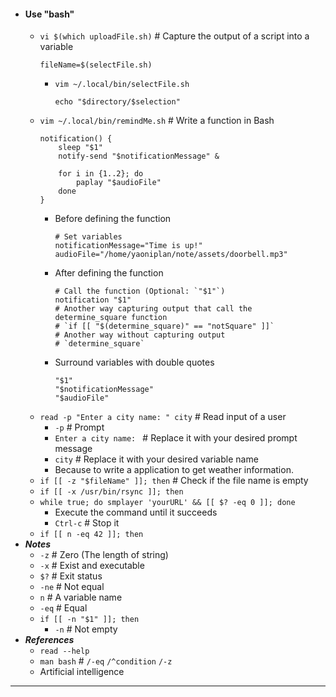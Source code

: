 - #### Use "bash"
    - `vi $(which uploadFile.sh)` # Capture the output of a script into a variable
      ```
      fileName=$(selectFile.sh)
      ```
        - `vim ~/.local/bin/selectFile.sh`
          ```
          echo "$directory/$selection"
          ```
    - `vim ~/.local/bin/remindMe.sh` # Write a function in Bash
      ```
      notification() {
          sleep "$1"
          notify-send "$notificationMessage" &

          for i in {1..2}; do
              paplay "$audioFile"
          done
      }
      ```
        - Before defining the function
          ```
          # Set variables
          notificationMessage="Time is up!"
          audioFile="/home/yaoniplan/note/assets/doorbell.mp3"
          ```
        - After defining the function
          ```
          # Call the function (Optional: `"$1"`)
          notification "$1"
          # Another way capturing output that call the determine_square function
          # `if [[ "$(determine_square)" == "notSquare" ]]`
          # Another way without capturing output
          # `determine_square`
          ```
        - Surround variables with double quotes
          ```
          "$1"
          "$notificationMessage"
          "$audioFile"
          ```
    - `read -p "Enter a city name: " city` # Read input of a user
        - `-p` # Prompt
        - `Enter a city name: ` # Replace it with your desired prompt message
        - `city` # Replace it with your desired variable name
        - Because to write a application to get weather information.
    - `if [[ -z "$fileName" ]]; then` # Check if the file name is empty
    - `if [[ -x /usr/bin/rsync ]]; then`
    - `while true; do smplayer 'yourURL' && [[ $? -eq 0 ]]; done`
        - Execute the command until it succeeds
        - `Ctrl-c` # Stop it
    - `if [[ n -eq 42 ]]; then`
- ***Notes***
    - `-z` # Zero (The length of string)
    - `-x` # Exist and executable
    - `$?` # Exit status
    - `-ne` # Not equal
    - `n` # A variable name
    - `-eq` # Equal
    - `if [[ -n "$1" ]]; then`
        - `-n` # Not empty
- ***References***
    - `read --help`
    - `man bash` # `/-eq` `/^condition` `/-z `
    - Artificial intelligence
- ---

